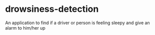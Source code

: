 # drowsiness-detection
An application to find if a driver or person is feeling sleepy and give an alarm to him/her up
